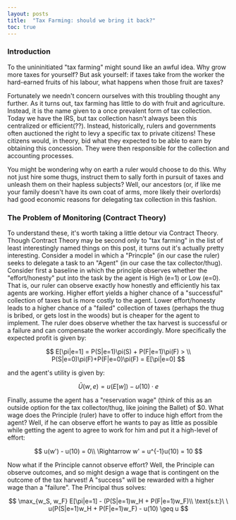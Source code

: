 ```yaml
---
layout: posts
title:  "Tax Farming: should we bring it back?"
toc: true
---
```


### Introduction
To the unininitiated "tax farming" might sound like an awful idea. Why grow more taxes for yourself? But ask yourself: if taxes take from the worker the hard-earned fruits of his labour, what happens when those fruit are taxes?

Fortunately we needn't concern ourselves with this troubling thought any further. As it turns out, tax farming has little to do with fruit and agriculture. Instead, it is the name given to a once prevalent form of tax collection. Today we have the IRS, but tax collection hasn't always been this centralized or efficient(??). Instead, historically, rulers and governments often auctioned the right to levy a specific tax to private citizens! These citizens would, in theory, bid what they expected to be able to earn by obtaining this concession. They were then responsible for the collection and accounting processes. 

You might be wondering why on earth a ruler would choose to do this. Why not just hire some thugs, instruct them to sally forth in pursuit of taxes and unleash them on their hapless subjects? Well, our ancestors (or, if like me your family doesn't have its own coat of arms, more likely their overlords) had good economic reasons for delegating tax collection in this fashion. 

### The Problem of Monitoring (Contract Theory)
To understand these, it's worth taking a little detour via Contract Theory. Though Contract Theory may be second only to "tax farming" in the list of least interestingly named things on this post, it turns out it's actually pretty interesting. Consider a model in which a "Princple" (in our case the ruler) seeks to delegate a task to an "Agent" (in our case the tax collector/thug). Consider first a baseline in which the principle observes whether the "effort/honesty" put into the task by the agent is High (e=1) or Low (e=0). That is, our ruler can observe exactly how honestly and efficiently his tax agents are working. Higher effort yields a higher chance of a "successful" collection of taxes but is more costly to the agent. Lower effort/honesty leads to a higher chance of a "failed" collection of taxes (perhaps the thug is bribed, or gets lost in the woods) but is cheaper for the agent to implement. The ruler does observe whether the tax harvest is successful or a failure and can compensate the worker accordingly. More specifically the expected profit is given by:

$$ E[\pi|e=1] = P(S|e=1)\pi(S) + P(F|e=1)\pi(F) > \\
P(S|e=0)\pi(F)+P(F|e=0)\pi(F) = E[\pi|e=0] $$

and the agent's utility is given by:

$$ \bar{U}(w,e) = u(E[w]) - u(10)\cdot e $$

Finally, assume the agent has a "reservation wage" (think of this as an outside option for the tax collector/thug, like joining the Ballet) of \$0. What wage does the Principle (ruler) have to offer to induce high effort from the agent? Well, if he can observe effort he wants to pay as little as possible while getting the agent to agree to work for him and put it a high-level of effort:

$$ u(w') - u(10) = 0\\
\Rightarrow w' = u^{-1}u(10) = 10
$$

Now what if the Principle cannot observe effort? Well, the Principle can observe outcomes, and so might design a wage that is contingent on the outcome of the tax harvest! A "success" will be rewarded with a higher wage than a "failure". The Principal thus solves:

$$ \max_{w_S, w_F} E[\pi|e=1] - (P(S|e=1)w_H + P(F|e=1)w_F)\\
\text{s.t:}\ \ u(P(S|e=1)w_H + P(F|e=1)w_F) - u(10) \geq u $$


<object data="/assets/pdfs/TaxFarmingEssay.pdf" width="1000" height="1000" type='application/pdf'/></object>

